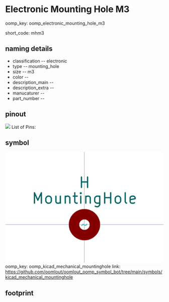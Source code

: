 # Electronic Mounting Hole M3
oomp_key: oomp_electronic_mounting_hole_m3  

short_code: mhm3
## naming details
* classification -- electronic
* type -- mounting_hole
* size -- m3
* color -- 
* description_main -- 
* description_extra -- 
* manucaturer -- 
* part_number -- 
## pinout
![](working_pinout_600.png)
List of Pins:

## symbol

![](symbol/0/working/working_600.png)
oomp_key: oomp_kicad_mechanical_mountinghole
link: https://github.com/oomlout/oomlout_oomp_symbol_bot/tree/main/symbols/kicad_mechanical_mountinghole


## footprint
